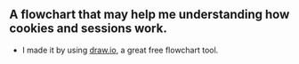 ## A flowchart that may help me understanding how cookies and sessions work.
* I made it by using [draw.io](https://www.draw.io/), a great free flowchart tool.
